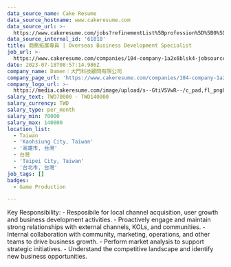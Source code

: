 ```yaml
---
data_source_name: Cake Resume
data_source_hostname: www.cakeresume.com
data_source_url: >-
  https://www.cakeresume.com/jobs?refinementList%5Bprofession%5D%5B0%5D=game-production&range%5Bsalary_range%5D%5Bmin%5D=100000
data_source_internal_id: '61818'
title: 商務拓展專員 | Overseas Business Development Specialist
job_url: >-
  https://www.cakeresume.com/companies/104-company-1a2x6blsk4-jobsource-checkc/jobs/435439
date: 2023-07-18T08:57:14.986Z
company_name: Damen｜大門科技顧問有限公司
company_page_url: 'https://www.cakeresume.com/companies/104-company-1a2x6blsk4-jobsource-checkc'
company_logo_url: >-
  https://media.cakeresume.com/image/upload/s--GtiV5VwR--/c_pad,fl_png8,h_200,w_200/v1646201383/pofi2jhlu0mntvkhdyiw.png
salary_text: TWD70000 - TWD140000
salary_currency: TWD
salary_type: per_month
salary_min: 70000
salary_max: 140000
location_list:
  - Taiwan
  - 'Kaohsiung City, Taiwan'
  - '高雄市, 台灣'
  - 台灣
  - 'Taipei City, Taiwan'
  - '台北市, 台灣'
job_tags: []
badges:
  - Game Production

---
```


Key Responsibility: - Resposibile for local channel acquisition, user growth and business development activities. - Proactively engage and maintain strong relationships with external channels, KOLs, and communities. - Internal collaboration with community, marketing, operations, and other teams to drive business growth. - Perform market analysis to support strategic initiatives. - Understand the competitive landscape and identify new business opportunities.